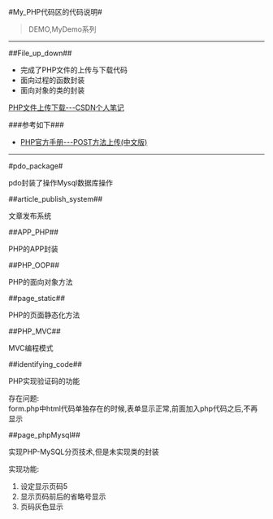 #My_PHP代码区的代码说明#

>DEMO,MyDemo系列

---

##File_up_down##

- 完成了PHP文件的上传与下载代码
- 面向过程的函数封装
- 面向对象的类的封装
  
[PHP文件上传下载---CSDN个人笔记](http://blog.csdn.net/alive2012/article/details/50688222)

###参考如下###
- [PHP官方手册---POST方法上传(中文版)](http://php.net/manual/zh/features.file-upload.post-method.php)


---

#pdo_package#
  
pdo封装了操作Mysql数据库操作

##article_publish_system##
  
文章发布系统

##APP_PHP##
  
PHP的APP封装

##PHP_OOP##
  
PHP的面向对象方法

##page_static##
  
PHP的页面静态化方法

##PHP_MVC##
  
MVC编程模式

##identifying_code##
  
PHP实现验证码的功能  
  
存在问题:  
form.php中html代码单独存在的时候,表单显示正常,前面加入php代码之后,不再显示

##page_phpMysql##
  
实现PHP-MySQL分页技术,但是未实现类的封装  
  
实现功能:  
1. 设定显示页码5
2. 显示页码前后的省略号显示
3. 页码灰色显示
